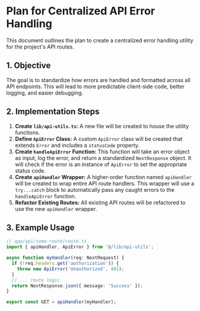 # Plan for Centralized API Error Handling

This document outlines the plan to create a centralized error handling utility for the project's API routes.

## 1. Objective

The goal is to standardize how errors are handled and formatted across all API endpoints. This will lead to more predictable client-side code, better logging, and easier debugging.

## 2. Implementation Steps

1.  **Create `lib/api-utils.ts`:** A new file will be created to house the utility functions.
2.  **Define `ApiError` Class:** A custom `ApiError` class will be created that extends `Error` and includes a `statusCode` property.
3.  **Create `handleApiError` Function:** This function will take an error object as input, log the error, and return a standardized `NextResponse` object. It will check if the error is an instance of `ApiError` to set the appropriate status code.
4.  **Create `apiHandler` Wrapper:** A higher-order function named `apiHandler` will be created to wrap entire API route handlers. This wrapper will use a `try...catch` block to automatically pass any caught errors to the `handleApiError` function.
5.  **Refactor Existing Routes:** All existing API routes will be refactored to use the new `apiHandler` wrapper.

## 3. Example Usage

```typescript
// app/api/some-route/route.ts
import { apiHandler, ApiError } from '@/lib/api-utils';

async function myHandler(req: NextRequest) {
  if (!req.headers.get('authorization')) {
    throw new ApiError('Unauthorized', 401);
  }
  // ... route logic
  return NextResponse.json({ message: 'Success' });
}

export const GET = apiHandler(myHandler);